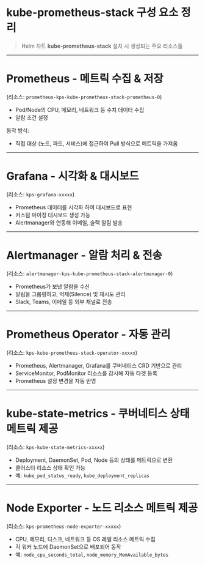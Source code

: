 # kube-prometheus-stack 구성 요소 정리
> Helm 차트 **kube-prometheus-stack** 설치 시 생성되는 주요 리소스들  

---

# Prometheus - 메트릭 수집 & 저장  
(리소스: `prometheus-kps-kube-prometheus-stack-prometheus-0`)
- Pod/Node의 CPU, 메모리, 네트워크 등 수치 데이터 수집
- 알람 조건 설정

동작 방식:
- 직접 대상 (노드, 파드, 서비스)에 접근하여 Pull 방식으로 메트릭을 가져옴  

---

# Grafana - 시각화 & 대시보드  
(리소스: `kps-grafana-xxxxx`)
- Prometheus 데이터를 시각화 하여 대시보드로 표현
- 커스텀 마이징 대시보드 생성 가능
- Alertmanager와 연동해 이메일, 슬랙 알림 발송  

---

# Alertmanager - 알람 처리 & 전송  
(리소스: `alertmanager-kps-kube-prometheus-stack-alertmanager-0`)
- Prometheus가 보낸 알람을 수신
- 알림을 그룹핑하고, 억제(Silence) 및 재시도 관리
- Slack, Teams, 이메일 등 외부 채널로 전송  

---

# Prometheus Operator - 자동 관리  
(리소스: `kps-kube-prometheus-stack-operator-xxxxx`)
- Prometheus, Alertmanager, Grafana를 쿠버네티스 CRD 기반으로 관리
- ServiceMonitor, PodMonitor 리소스를 감시해 자동 타겟 등록
- Prometheus 설정 변경을 자동 반영  

---

# kube-state-metrics - 쿠버네티스 상태 메트릭 제공  
(리소스: `kps-kube-state-metrics-xxxxx`)
- Deployment, DaemonSet, Pod, Node 등의 상태를 메트릭으로 변환
- 클러스터 리소스 상태 확인 가능
- 예: `kube_pod_status_ready`, `kube_deployment_replicas`  

---

# Node Exporter - 노드 리소스 메트릭 제공  
(리소스: `kps-prometheus-node-exporter-xxxxx`)
- CPU, 메모리, 디스크, 네트워크 등 OS 레벨 리소스 메트릭 수집
- 각 워커 노드에 DaemonSet으로 배포되어 동작
- 예: `node_cpu_seconds_total`, `node_memory_MemAvailable_bytes`
